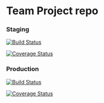 # Team Project repo

### Staging
[![Build Status](https://travis-ci.com/gururaj3/match-a-pet.svg?branch=develop)](https://travis-ci.com/gururaj3/match-a-pet)

[![Coverage Status](https://coveralls.io/repos/github/gcivil-nyu-org/match-a-pet/badge.svg?branch=develop&service=github)](https://coveralls.io/github/gcivil-nyu-org/match-a-pet?branch=develop)

### Production

[![Build Status](https://travis-ci.com/gcivil-nyu-org/match-a-pet.svg?branch=main)](https://travis-ci.com/gcivil-nyu-org/match-a-pet)

[![Coverage Status](https://coveralls.io/repos/github/gcivil-nyu-org/match-a-pet/badge.svg?branch=main&service=github)](https://coveralls.io/github/gcivil-nyu-org/match-a-pet?branch=main)
